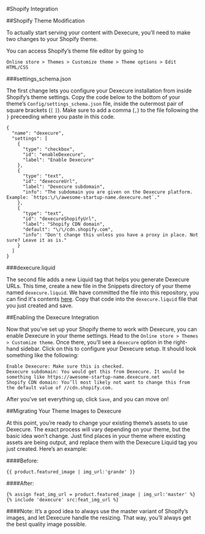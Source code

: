 #Shopify Integration

##Shopify Theme Modification

To actually start serving your content with Dexecure, you’ll need to make two changes to your Shopify theme.

You can access Shopify’s theme file editor by going to

`Online store > Themes > Customize theme > Theme options > Edit HTML/CSS`

###settings_schema.json

The first change lets you configure your Dexecure installation from inside Shopify’s theme settings. Copy the code below to the bottom of your theme’s `Config/settings_schema.json` file, inside the outermost pair of square brackets (`[` `]`). Make sure to add a comma (`,`) to the file following the `}` preceeding where you paste in this code.

```
{
  "name": "dexecure",
  "settings": [
    {
      "type": "checkbox",
      "id": "enableDexecure",
      "label": "Enable Dexecure"
    },
    {
      "type": "text",
      "id": "dexecureUrl",
      "label": "Dexecure subdomain",
      "info": "The subdomain you are given on the Dexecure platform. Example: `https:\/\/awesome-startup-name.dexecure.net`."
    },
    {
      "type": "text",
      "id": "dexecureShopifyUrl",
      "label": "Shopify CDN domain",
      "default": "\/\/cdn.shopify.com",
      "info": "Don't change this unless you have a proxy in place. Not sure? Leave it as is."
    }
  ]
}
```

###dexecure.liquid

The second file adds a new Liquid tag that helps you generate Dexecure URLs. This time, create a new file in the Snippets directory of your theme named `dexecure.liquid`. We have committed the file into this repository, you can find it's contents [here](https://raw.githubusercontent.com/Dexter-JS/shopify-plugin/master/dexecure.liquid?token=AAvS63ervggjpTvYrz2yIi295AyBhNLPks5Xvt7HwA%3D%3D#). Copy that code into the `dexecure.liquid` file that you just created and save.

##Enabling the Dexecure Integration

Now that you’ve set up your Shopify theme to work with Dexecure, you can enable Dexecure in your theme settings. Head to the `Online store > Themes > Customize theme`. Once there, you’ll see a `dexecure` option in the right-hand sidebar. Click on this to configure your Dexecure setup. It should look something like the following:

```
Enable Dexecure: Make sure this is checked.
Dexecure subdomain: You would get this from Dexecure. It would be something like https://awesome-startup-name.dexecure.net
Shopify CDN domain: You’ll most likely not want to change this from the default value of //cdn.shopify.com.
```

After you’ve set everything up, click `Save`, and you can move on!

##Migrating Your Theme Images to Dexecure

At this point, you’re ready to change your existing theme’s assets to use Dexecure. The exact process will vary depending on your theme, but the basic idea won’t change. Just find places in your theme where existing assets are being output, and replace them with the Dexecure Liquid tag you just created. Here’s an example:

####Before:
```
{{ product.featured_image | img_url:'grande' }}
```
####After:
```
{% assign feat_img_url = product.featured_image | img_url:'master' %}
{% include 'dexecure' src:feat_img_url %}
```

####Note:
It’s a good idea to always use the master variant of Shopify’s images, and let Dexecure handle the resizing. That way, you’ll always get the best quality image possible.
